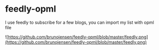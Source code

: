 # feedly-opml

I use feedly to subscribe for a few blogs, you can import my list with opml file


![https://github.com/brunojensen/feedly-opml/blob/master/feedly.png](https://github.com/brunojensen/feedly-opml/blob/master/feedly.png)
